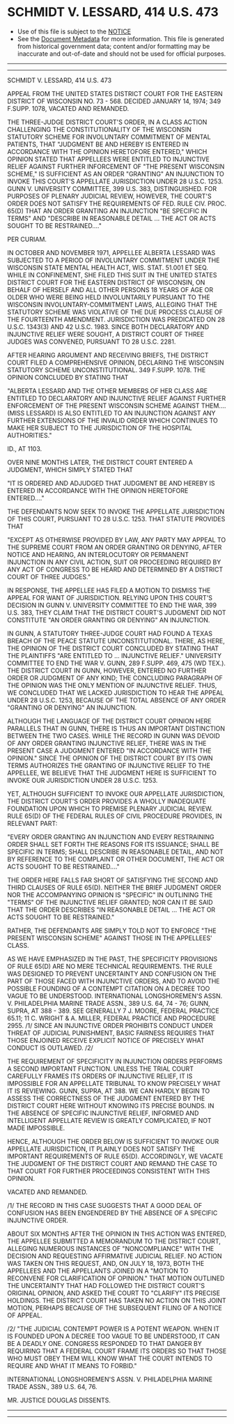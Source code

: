 ---
---

# SCHMIDT V. LESSARD, 414 U.S. 473

* Use of this file is subject to the [NOTICE](https://github.com/publicdocs/notice/blob/master/NOTICE)
* See the [Document Metadata](../../../) for more information.
  This file is generated from historical government data; content and/or formatting may be inaccurate and out-of-date and should not be used for official purposes.

----------
----------

SCHMIDT V. LESSARD, 414 U.S. 473

APPEAL FROM THE UNITED STATES DISTRICT COURT FOR THE EASTERN DISTRICT OF WISCONSIN NO. 73 - 568.  DECIDED JANUARY 14, 1974; 349 F.SUPP.  1078, VACATED AND REMANDED.

THE THREE-JUDGE DISTRICT COURT'S ORDER, IN A CLASS ACTION CHALLENGING THE CONSTITUTIONALITY OF THE WISCONSIN STATUTORY SCHEME FOR INVOLUNTARY COMMITMENT OF MENTAL PATIENTS, THAT "JUDGMENT BE AND HEREBY IS ENTERED IN ACCORDANCE WITH THE OPINION HERETOFORE ENTERED," WHICH OPINION STATED THAT APPELLEES WERE ENTITLED TO INJUNCTIVE RELIEF AGAINST FURTHER INFORCEMENT OF "THE PRESENT WISCONSIN SCHEME," IS SUFFICIENT AS AN ORDER "GRANTING" AN INJUNCTION TO INVOKE THIS COURT'S APPELLATE JURISDICTION UNDER 28 U.S.C. 1253.  GUNN V. UNIVERSITY COMMITTEE, 399 U.S. 383, DISTINGUISHED.  FOR PURPOSES OF PLENARY JUDICIAL REVIEW, HOWEVER, THE COURT'S ORDER DOES NOT SATISFY THE REQUIREMENTS OF FED. RULE CIV. PROC. 65(D) THAT AN ORDER GRANTING AN INJUNCTION "BE SPECIFIC IN TERMS"  AND "DESCRIBE IN REASONABLE DETAIL ... THE ACT OR ACTS SOUGHT TO BE RESTRAINED...."

PER CURIAM.

IN OCTOBER AND NOVEMBER 1971, APPELLEE ALBERTA LESSARD WAS SUBJECTED TO A PERIOD OF INVOLUNTARY COMMITMENT UNDER THE WISCONSIN STATE MENTAL HEALTH ACT, WIS. STAT. 51.001 ET SEQ. WHILE IN CONFINEMENT, SHE FILED THIS SUIT IN THE UNITED STATES DISTRICT COURT FOR THE EASTERN DISTRICT OF WISCONSIN, ON BEHALF OF HERSELF AND ALL OTHER PERSONS 18 YEARS OF AGE OR OLDER WHO WERE BEING HELD INVOLUNTARILY PURSUANT TO THE WISCONSIN INVOLUNTARY-COMMITMENT LAWS, ALLEGING THAT THE STATUTORY SCHEME WAS VIOLATIVE OF THE DUE PROCESS CLAUSE OF THE FOURTEENTH AMENDMENT.  JURISDICTION WAS PREDICATED ON 28 U.S.C. 1343(3) AND 42 U.S.C. 1983.  SINCE BOTH DECLARATORY AND INJUNCTIVE RELIEF WERE SOUGHT, A DISTRICT COURT OF THREE JUDGES WAS CONVENED, PURSUANT TO 28 U.S.C. 2281.

AFTER HEARING ARGUMENT AND RECEIVING BRIEFS, THE DISTRICT COURT FILED A COMPREHENSIVE OPINION, DECLARING THE WISCONSIN STATUTORY SCHEME UNCONSTITUTIONAL.  349 F.SUPP.  1078.  THE OPINION CONCLUDED BY STATING THAT

"ALBERTA LESSARD AND THE OTHER MEMBERS OF HER CLASS ARE ENTITLED TO DECLARATORY AND INJUNCTIVE RELIEF AGAINST FURTHER ENFORCEMENT OF THE PRESENT WISCONSIN SCHEME AGAINST THEM.... (MISS LESSARD) IS ALSO ENTITLED TO AN INJUNCTION AGAINST ANY FURTHER EXTENSIONS OF THE INVALID ORDER WHICH CONTINUES TO MAKE HER SUBJECT TO THE JURISDICTION OF THE HOSPITAL AUTHORITIES."

ID., AT 1103.

OVER NINE MONTHS LATER, THE DISTRICT COURT ENTERED A JUDGMENT, WHICH SIMPLY STATED THAT

"IT IS ORDERED AND ADJUDGED THAT JUDGMENT BE AND HEREBY IS ENTERED IN ACCORDANCE WITH THE OPINION HERETOFORE ENTERED...."

THE DEFENDANTS NOW SEEK TO INVOKE THE APPELLATE JURISDICTION OF THIS COURT, PURSUANT TO 28 U.S.C. 1253.  THAT STATUTE PROVIDES THAT

"EXCEPT AS OTHERWISE PROVIDED BY LAW, ANY PARTY MAY APPEAL TO THE SUPREME COURT FROM AN ORDER GRANTING OR DENYING, AFTER NOTICE AND HEARING, AN INTERLOCUTORY OR PERMANENT INJUNCTION IN ANY CIVIL ACTION, SUIT OR PROCEEDING REQUIRED BY ANY ACT OF CONGRESS TO BE HEARD AND DETERMINED BY A DISTRICT COURT OF THREE JUDGES."

IN RESPONSE, THE APPELLEE HAS FILED A MOTION TO DISMISS THE APPEAL FOR WANT OF JURISDICTION.  RELYING UPON THIS COURT'S DECISION IN GUNN V. UNIVERSITY COMMITTEE TO END THE WAR, 399 U.S. 383, THEY CLAIM THAT THE DISTRICT COURT'S JUDGMENT DID NOT CONSTITUTE "AN ORDER GRANTING OR DENYING"  AN INJUNCTION.

IN GUNN, A STATUTORY THREE-JUDGE COURT HAD FOUND A TEXAS BREACH OF THE PEACE STATUTE UNCONSTITUTIONAL.  THERE, AS HERE, THE OPINION OF THE DISTRICT COURT CONCLUDED BY STATING THAT THE PLAINTIFFS "ARE ENTITLED TO ... INJUNCTIVE RELIEF."  UNIVERSITY COMMITTEE TO END THE WAR V. GUNN, 289 F.SUPP.  469, 475 (WD TEX.).  THE DISTRICT COURT IN GUNN, HOWEVER, ENTERED NO FURTHER ORDER OR JUDGMENT OF ANY KIND; THE CONCLUDING PARAGRAPH OF THE OPINION WAS THE ONLY MENTION OF INJUNCTIVE RELIEF.  THUS, WE CONCLUDED THAT WE LACKED JURISDICTION TO HEAR THE APPEAL UNDER 28 U.S.C. 1253, BECAUSE OF THE TOTAL ABSENCE OF ANY ORDER "GRANTING OR DENYING" AN INJUNCTION.

ALTHOUGH THE LANGUAGE OF THE DISTRICT COURT OPINION HERE PARALLELS THAT IN GUNN, THERE IS THUS AN IMPORTANT DISTINCTION BETWEEN THE TWO CASES.  WHILE THE RECORD IN GUNN WAS DEVOID OF ANY ORDER GRANTING INJUNCTIVE RELIEF, THERE WAS IN THE PRESENT CASE A JUDGMENT ENTERED "IN ACCORDANCE WITH THE OPINION."  SINCE THE OPINION OF THE DISTRICT COURT BY ITS OWN TERMS AUTHORIZES THE GRANTING OF INJUNCTIVE RELIEF TO THE APPELLEE, WE BELIEVE THAT THE JUDGMENT HERE IS SUFFICIENT TO INVOKE OUR JURISDICTION UNDER 28 U.S.C. 1253.

YET, ALTHOUGH SUFFICIENT TO INVOKE OUR APPELLATE JURISDICTION, THE DISTRICT COURT'S ORDER PROVIDES A WHOLLY INADEQUATE FOUNDATION UPON WHICH TO PREMISE PLENARY JUDICIAL REVIEW.  RULE 65(D) OF THE FEDERAL RULES OF CIVIL PROCEDURE PROVIDES, IN RELEVANT PART:

"EVERY ORDER GRANTING AN INJUNCTION AND EVERY RESTRAINING ORDER SHALL SET FORTH THE REASONS FOR ITS ISSUANCE; SHALL BE SPECIFIC IN TERMS; SHALL DESCRIBE IN REASONABLE DETAIL, AND NOT BY REFERENCE TO THE COMPLAINT OR OTHER DOCUMENT, THE ACT OR ACTS SOUGHT TO BE RESTRAINED...."

THE ORDER HERE FALLS FAR SHORT OF SATISFYING THE SECOND AND THIRD CLAUSES OF RULE 65(D).  NEITHER THE BRIEF JUDGMENT ORDER NOR THE ACCOMPANYING OPINION IS "SPECIFIC"  IN OUTLINING THE "TERMS" OF THE INJUNCTIVE RELIEF GRANTED; NOR CAN IT BE SAID THAT THE ORDER DESCRIBES "IN REASONABLE DETAIL ... THE ACT OR ACTS SOUGHT TO BE RESTRAINED."

RATHER, THE DEFENDANTS ARE SIMPLY TOLD NOT TO ENFORCE "THE PRESENT WISCONSIN SCHEME" AGAINST THOSE IN THE APPELLEES'  CLASS.

AS WE HAVE EMPHASIZED IN THE PAST, THE SPECIFICITY PROVISIONS OF RULE 65(D) ARE NO MERE TECHNICAL REQUIREMENTS.  THE RULE WAS DESIGNED TO PREVENT UNCERTAINTY AND CONFUSION ON THE PART OF THOSE FACED WITH INJUNCTIVE ORDERS, AND TO AVOID THE POSSIBLE FOUNDING OF A CONTEMPT CITATION ON A DECREE TOO VAGUE TO BE UNDERSTOOD.  INTERNATIONAL LONGSHOREMEN'S ASSN. V. PHILADELPHIA MARINE TRADE ASSN., 389 U.S. 64, 74 - 76; GUNN, SUPRA, AT 388 - 389.  SEE GENERALLY 7 J. MOORE, FEDERAL PRACTICE 65.11; 11 C. WRIGHT & A. MILLER, FEDERAL PRACTICE AND PROCEDURE 2955.  /1/  SINCE AN INJUNCTIVE ORDER PROHIBITS CONDUCT UNDER THREAT OF JUDICIAL PUNISHMENT, BASIC FAIRNESS REQUIRES THAT THOSE ENJOINED RECEIVE EXPLICIT NOTICE OF PRECISELY WHAT CONDUCT IS OUTLAWED.  /2/

THE REQUIREMENT OF SPECIFICITY IN INJUNCTION ORDERS PERFORMS A SECOND IMPORTANT FUNCTION.  UNLESS THE TRIAL COURT CAREFULLY FRAMES ITS ORDERS OF INJUNCTIVE RELIEF, IT IS IMPOSSIBLE FOR AN APPELLATE TRIBUNAL TO KNOW PRECISELY WHAT IT IS REVIEWING.  GUNN, SUPRA, AT 388.  WE CAN HARDLY BEGIN TO ASSESS THE CORRECTNESS OF THE JUDGMENT ENTERED BY THE DISTRICT COURT HERE WITHOUT KNOWING ITS PRECISE BOUNDS.  IN THE ABSENCE OF SPECIFIC INJUNCTIVE RELIEF, INFORMED AND INTELLIGENT APPELLATE REVIEW IS GREATLY COMPLICATED, IF NOT MADE IMPOSSIBLE.

HENCE, ALTHOUGH THE ORDER BELOW IS SUFFICIENT TO INVOKE OUR APPELLATE JURISDICTION, IT PLAINLY DOES NOT SATISFY THE IMPORTANT REQUIREMENTS OF RULE 65(D).  ACCORDINGLY, WE VACATE THE JUDGMENT OF THE DISTRICT COURT AND REMAND THE CASE TO THAT COURT FOR FURTHER PROCEEDINGS CONSISTENT WITH THIS OPINION.

VACATED AND REMANDED.

/1/  THE RECORD IN THIS CASE SUGGESTS THAT A GOOD DEAL OF CONFUSION HAS BEEN ENGENDERED BY THE ABSENCE OF A SPECIFIC INJUNCTIVE ORDER.

ABOUT SIX MONTHS AFTER THE OPINION IN THIS ACTION WAS ENTERED, THE APPELLEE SUBMITTED A MEMORANDUM TO THE DISTRICT COURT, ALLEGING NUMEROUS INSTANCES OF "NONCOMPLIANCE" WITH THE DECISION AND REQUESTING AFFIRMATIVE JUDICIAL RELIEF.  NO ACTION WAS TAKEN ON THIS REQUEST, AND, ON JULY 18, 1973, BOTH THE APPELLEES AND THE APPELLANTS JOINED IN A "MOTION TO RECONVENE FOR CLARIFICATION OF OPINION."  THAT MOTION OUTLINED THE UNCERTAINTY THAT HAD FOLLOWED THE DISTRICT COURT'S ORIGINAL OPINION, AND ASKED THE COURT TO "CLARIFY" ITS PRECISE HOLDINGS.  THE DISTRICT COURT HAS TAKEN NO ACTION ON THIS JOINT MOTION, PERHAPS BECAUSE OF THE SUBSEQUENT FILING OF A NOTICE OF APPEAL.

/2/  "THE JUDICIAL CONTEMPT POWER IS A POTENT WEAPON.  WHEN IT IS FOUNDED UPON A DECREE TOO VAGUE TO BE UNDERSTOOD, IT CAN BE A DEADLY ONE.  CONGRESS RESPONDED TO THAT DANGER BY REQUIRING THAT A FEDERAL COURT FRAME ITS ORDERS SO THAT THOSE WHO MUST OBEY THEM WILL KNOW WHAT THE COURT INTENDS TO REQUIRE AND WHAT IT MEANS TO FORBID."

INTERNATIONAL LONGSHOREMEN'S ASSN. V. PHILADELPHIA MARINE TRADE ASSN., 389 U.S. 64, 76.

MR. JUSTICE DOUGLAS DISSENTS.


----------
----------

